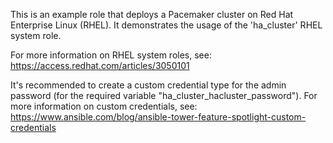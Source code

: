 This is an example role that deploys a Pacemaker cluster on
Red Hat Enterprise Linux (RHEL).  It demonstrates the usage
of the 'ha_cluster' RHEL system role.

For more information on RHEL system roles, see:
https://access.redhat.com/articles/3050101

It's recommended to create a custom credential type for the
admin password (for the required variable "ha_cluster_hacluster_password").
For more information on custom credentials, see:
https://www.ansible.com/blog/ansible-tower-feature-spotlight-custom-credentials
